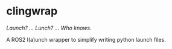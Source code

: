 # clingwrap
_Launch? ... Lunch? ... Who knows._

A ROS2 l(a)unch wrapper to simplify writing python launch files.
